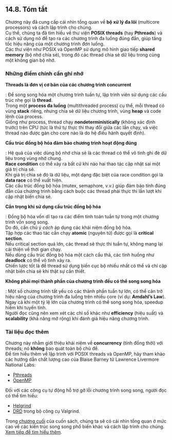 ## 14.8. Tóm tắt

Chương này đã cung cấp cái nhìn tổng quan về **bộ xử lý đa lõi** (multicore processors) và cách lập trình cho chúng.  
Cụ thể, chúng ta đã tìm hiểu về thư viện **POSIX threads** (hay **Pthreads**) và cách sử dụng nó để tạo ra các chương trình đa luồng đúng đắn, giúp tăng tốc hiệu năng của một chương trình đơn luồng.  
Các thư viện như POSIX và OpenMP sử dụng mô hình giao tiếp **shared memory** (bộ nhớ chia sẻ), trong đó các thread chia sẻ dữ liệu trong cùng một không gian bộ nhớ.

### Những điểm chính cần ghi nhớ

**Threads là đơn vị cơ bản của các chương trình concurrent**  

:   Để song song hóa một chương trình tuần tự, lập trình viên sử dụng các cấu trúc nhẹ gọi là **thread**.  
    Trong một **process đa luồng** (multithreaded process) cụ thể, mỗi thread có vùng **stack** riêng, nhưng chia sẻ dữ liệu chương trình, vùng **heap** và code lệnh của process.  
    Giống như process, thread chạy **nondeterministically** (không xác định trước) trên CPU (tức là thứ tự thực thi thay đổi giữa các lần chạy, và việc thread nào được gán cho core nào là do hệ điều hành quyết định).

**Cấu trúc đồng bộ hóa đảm bảo chương trình hoạt động đúng**  

:   Hệ quả của việc dùng bộ nhớ chia sẻ là các thread có thể vô tình ghi đè dữ liệu trong vùng nhớ chung.  
    **Race condition** có thể xảy ra bất cứ khi nào hai thao tác cập nhật sai một giá trị chia sẻ.  
    Khi giá trị chia sẻ đó là dữ liệu, một dạng đặc biệt của race condition gọi là **data race** có thể xuất hiện.  
    Các cấu trúc đồng bộ hóa (mutex, semaphore, v.v.) giúp đảm bảo tính đúng đắn của chương trình bằng cách buộc các thread phải thực thi lần lượt khi cập nhật biến chia sẻ.

**Cẩn trọng khi sử dụng cấu trúc đồng bộ hóa**  

:   Đồng bộ hóa vốn dĩ tạo ra các điểm tính toán tuần tự trong một chương trình vốn song song.  
    Do đó, cần chú ý *cách* áp dụng các khái niệm đồng bộ hóa.  
    Tập hợp các thao tác cần chạy **atomic** (nguyên tử) được gọi là **critical section**.  
    Nếu critical section quá lớn, các thread sẽ thực thi tuần tự, không mang lại cải thiện về thời gian chạy.  
    Nếu dùng cấu trúc đồng bộ hóa một cách cẩu thả, các tình huống như **deadlock** có thể vô tình xảy ra.  
    Chiến lược tốt là để thread sử dụng biến cục bộ nhiều nhất có thể và chỉ cập nhật biến chia sẻ khi thật sự cần thiết.

**Không phải mọi thành phần của chương trình đều có thể song song hóa**  

:   Một số chương trình tất yếu có các thành phần tuần tự lớn, có thể cản trở hiệu năng của chương trình đa luồng trên nhiều core (ví dụ: **Amdahl’s Law**).  
    Ngay cả khi một tỷ lệ lớn của chương trình có thể song song hóa, speedup hiếm khi tuyến tính.  
    Người đọc cũng nên xem xét các chỉ số khác như **efficiency** (hiệu suất) và **scalability** (khả năng mở rộng) khi đánh giá hiệu năng chương trình.

### Tài liệu đọc thêm

Chương này nhằm giới thiệu khái niệm về **concurrency** (tính đồng thời) với threads; nó **không** bao quát toàn bộ chủ đề.  
Để tìm hiểu thêm về lập trình với POSIX threads và OpenMP, hãy tham khảo các hướng dẫn chất lượng cao của Blaise Barney từ Lawrence Livermore National Labs:  
- [Pthreads](https://hpc-tutorials.llnl.gov/posix/)  
- [OpenMP](https://hpc.llnl.gov/tuts/openMP/)

Đối với các công cụ tự động hỗ trợ gỡ lỗi chương trình song song, người đọc có thể tìm hiểu:  
- [Helgrind](https://valgrind.org/docs/manual/hg-manual.html)  
- [DRD](https://valgrind.org/docs/manual/drd-manual.html) trong bộ công cụ Valgrind.

Trong [chương cuối](../C15-Parallel/index.html#_looking_ahead_other_parallel_systems_and_parallel_programming_models) của cuốn sách, chúng ta sẽ có cái nhìn tổng quan ở mức cao về các kiến trúc song song phổ biến khác và cách lập trình cho chúng.  
[Xem tiếp để tìm hiểu thêm](../C15-Parallel/index.html#_looking_ahead_other_parallel_systems_and_parallel_programming_models).